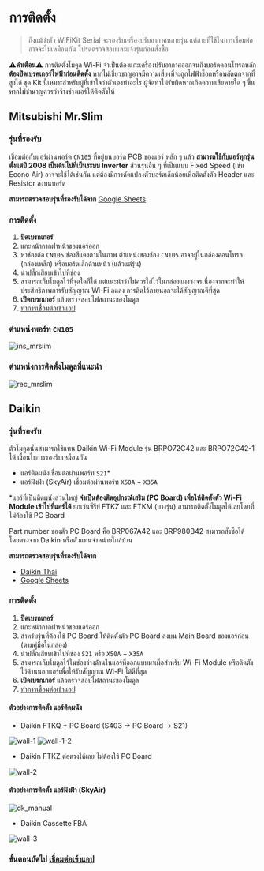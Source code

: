# การติดตั้ง
> ถึงแม้ว่าตัว WiFiKit Serial จะรองรับเครื่องปรับอากาศหลายรุ่น แต่สายที่ใช้ในการเชื่อมต่ออาจจะไม่เหมือนกัน โปรดตรวจสอบและแจ้งรุ่นก่อนสั่งซื้อ

**⚠️คำเตือน⚠️** การติดตั้งโมดูล Wi-Fi จำเป็นต้องแกะเครื่องปรับอากาศออกจนถึงบอร์ดคอนโทรลหลัก **ต้องปิดเบรคเกอร์ไฟฟ้าก่อนติดตั้ง** หากไม่เชี่ยวชาญอาจมีความเสี่ยงที่จะถูกไฟฟ้าช็อกหรือพลัดตกจากที่สูงได้ ชุด Kit นี้เหมาะสำหรับผู้ที่เข้าใจว่าตัวเองทำอะไร ผู้จัดทำไม่รับผิดหากเกิดความเสียหายใด ๆ ขึ้น หากไม่ชำนาญควรว่าจ้างช่างแอร์ให้ติดตั้งให้
## Mitsubishi Mr.Slim
### รุ่นที่รองรับ
เชื่อมต่อกับแอร์ผ่านพอร์ต `CN105` ที่อยู่บนบอร์ด PCB ของแอร์ หลัก ๆ แล้ว **สามารถใช้กับแอร์ทุกรุ่นตั้งแต่ปี 2008 เป็นต้นไปที่เป็นระบบ Inverter** ส่วนรุ่นอื่น ๆ ที่เป็นแบบ Fixed Speed (เช่น Econo Air) อาจจะใช้ได้เช่นกัน แต่ต้องมีการดัดแปลงตัวบอร์ดเล็กน้อยเพื่อติดตั้งตัว Header และ Resistor ลงบนบอร์ด 

**สามารถตรวจสอบรุ่นที่รองรับได้จาก** [Google Sheets](https://docs.google.com/spreadsheets/d/103b2I2YXNDqoh_jmmbp_vK3BQh_1u48ZsYAht3kVg7E/edit?usp=sharing)

### การติดตั้ง
1. **ปิดเบรกเกอร์**
2. แกะหน้ากากฝาหน้าของแอร์ออก
3. หาช่องต่อ `CN105` ช่องสีแดงตามในภาพ ตำแหน่งของช่อง `CN105` อาจอยู่ในกล่องคอนโทรล​ (กล่องเหล็ก) หรือบอร์ดเล็กด้านหน้า (แล้วแต่รุ่น)
4. นำปลั๊กเสียบเข้าไปที่ช่อง
5. สามารถเก็บโมดูลไว้ที่จุดใดก็ได้ แต่แนะนำว่าไม่ควรใส่ไว้ในกล่องแผงวงจรเนื่องจากจะทำให้ประสิทธิภาพการรับสัญญาณ Wi-Fi ลดลง การติดไว้ภายนอกจะได้สัญญาณดีที่สุด
6. **เปิดเบรกเกอร์** แล้วตรวจสอบไฟสถานะของโมดูล
7. [ทำการเชื่อมต่อเข้าแอป](/setup-tuya.md)

### ตำแหน่งพอร์ท `CN105`
![ins_mrslim](/img/port-ms.jpeg )

### ตำแหน่งการติดตั้งโมดูลที่แนะนำ
![rec_mrslim](/img/ms-recommended-installation.jpg )


## Daikin
### รุ่นที่รองรับ
ตัวโมดูลนั้นสามารถใช้แทน Daikin Wi-Fi Module รุ่น BRPO72C42 และ BRPO72C42-1 ได้ เงื่อนไขการรองรับเหมือนกัน
- แอร์ติดผนังเชื่อมต่อผ่านพอร์ท `S21`*
- แอร์ฝังฝ้า (SkyAir) เชื่อมต่อผ่านพอร์ท `X50A` + `X35A`

*แอร์ที่เป็นติดผนังส่วนใหญ่ **จำเป็นต้องติดอุปกรณ์เสริม (PC Board) เพื่อให้ติดตั้งตัว Wi-Fi Module เข้าไปที่แอร์ได้** ยกเว้นซีรีย์ FTKZ และ FTKM (บางรุ่น) สามารถติดตั้งโมดูลได้เลยโดยที่ไม่ต้องใช้ PC Board

Part number ของตัว PC Board คือ BRP067A42 และ BRP980B42 สามารถสั่งซื้อได้โดยตรงจาก Daikin หรือตัวแทนจำหน่ายใกล้บ้าน

**สามารถตรวจสอบรุ่นที่รองรับได้จาก**
- [Daikin Thai](https://www.daikinthai.com/product/dmobile/appmodel-room-air)
- [Google Sheets](https://docs.google.com/spreadsheets/d/1APodIng-e5hc8Ip3vwsKF282vglZvPuGMtBxKGGDL_g/edit?usp=sharing)
  
### การติดตั้ง
1. **ปิดเบรกเกอร์**
2. แกะหน้ากากฝาหน้าของแอร์ออก
3. สำหรับรุ่นที่ต้องใช้ PC Board ให้ติดตั้งตัว PC Board ลงบน Main Board ของแอร์ก่อน (ตามคู่มือในกล่อง)
4. นำปลั๊กเสียบเข้าไปที่ช่อง `S21` หรือ `X50A` + `X35A`
5. สามารถเก็บโมดูลไว้ในช่องว่างด้่านในแอร์ที่ออกแบบมาเผื่อสำหรับ Wi-Fi Module หรือติดตั้งไว้ด้านนอกแอร์เพื่อให้รับสัญญาณ Wi-Fi ได้ดีที่สุด
6. **เปิดเบรกเกอร์** แล้วตรวจสอบไฟสถานะของโมดูล
7. [ทำการเชื่อมต่อเข้าแอป](/setup-tuya.md)
   
#### ตัวอย่างการติดตั้ง แอร์ติดผนัง
- Daikin FTKQ + PC Board  (S403 -> PC Board -> S21)

![wall-1](/img/installation-ftkq.jpg ':size=50%')
![wall-1-2](/img/DSC04894.jpg ':size=50%') 

- Daikin FTKZ ต่อตรงได้เลย ไม่ต้องใช้ PC Board
  
![wall-2](/img/installation-ftkz.jpg ':size=50%')

#### ตัวอย่างการติดตั้ง แอร์ฝังฝ้า (SkyAir)
![dk_manual](/img/installation-brp.png ':size=50%')

- Daikin Cassette FBA

![wall-3](/img/installation-fba.jpg  ':size=50%')

### ขั้นตอนถัดไป [เชื่อมต่อเข้าแอป](/setup-tuya)

